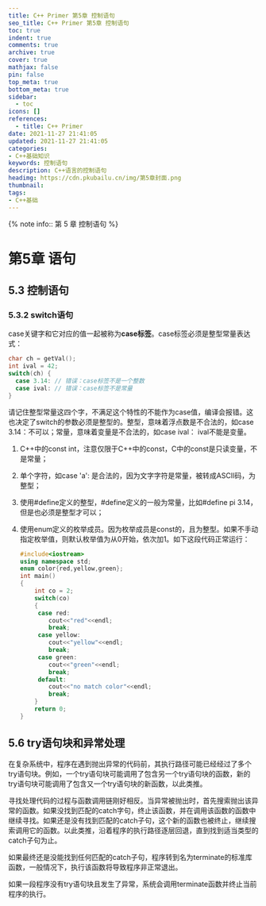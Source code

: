 ```yaml
---
title: C++ Primer 第5章 控制语句
seo_title: C++ Primer 第5章 控制语句
toc: true
indent: true
comments: true
archive: true
cover: true
mathjax: false
pin: false
top_meta: true
bottom_meta: true
sidebar:
  - toc
icons: []
references:
  - title: C++ Primer
date: 2021-11-27 21:41:05
updated: 2021-11-27 21:41:05
categories:
- C++基础知识
keywords: 控制语句
description: C++语言的控制语句
headimg: https://cdn.pkubailu.cn/img/第5章封面.png
thumbnail:
tags:
- C++基础
---
```


{% note info:: 第 5 章 控制语句 %}

# 第5章 语句

## 5.3 控制语句

### 5.3.2 switch语句

case关键字和它对应的值一起被称为**case标签**。case标签必须是整型常量表达式：

```C++
char ch = getVal();
int ival = 42;
switch(ch) {
  case 3.14: // 错误：case标签不是一个整数
  case ival: // 错误：case标签不是常量
}
```

请记住整型常量这四个字，不满足这个特性的不能作为case值，编译会报错。这也决定了switch的参数必须是整型的。整型，意味着浮点数是不合法的，如case 3.14：不可以；常量，意味着变量是不合法的，如case ival： ival不能是变量。

1. C++中的const int，注意仅限于C++中的const，C中的const是只读变量，不是常量；

2. 单个字符，如case 'a': 是合法的，因为文字字符是常量，被转成ASCII码，为整型；

3. 使用#define定义的整型，#define定义的一般为常量，比如#define pi 3.14，但是也必须是整型才可以；

4. 使用enum定义的枚举成员。因为枚举成员是const的，且为整型。如果不手动指定枚举值，则默认枚举值为从0开始，依次加1。如下这段代码正常运行：

   ```C++
   #include<iostream>
   using namespace std;
   enum color{red,yellow,green};
   int main()
   {
       int co = 2;
       switch(co)
       {
       	case red:
           cout<<"red"<<endl;
           break;
       	case yellow:
           cout<<"yellow"<<endl;
           break;
       	case green:
           cout<<"green"<<endl;
           break;
       	default:
           cout<<"no match color"<<endl;
           break;
       }
       return 0;
   }
   ```

## 5.6 try语句块和异常处理

在复杂系统中，程序在遇到抛出异常的代码前，其执行路径可能已经经过了多个try语句块。例如，一个try语句块可能调用了包含另一个try语句块的函数，新的try语句块可能调用了包含又一个try语句块的新函数，以此类推。

寻找处理代码的过程与函数调用链刚好相反。当异常被抛出时，首先搜索抛出该异常的函数。如果没找到匹配的catch字句，终止该函数，并在调用该函数的函数中继续寻找。如果还是没有找到匹配的catch子句，这个新的函数也被终止，继续搜索调用它的函数。以此类推，沿着程序的执行路径逐层回退，直到找到适当类型的catch子句为止。

如果最终还是没能找到任何匹配的catch子句，程序转到名为terminate的标准库函数，一般情况下，执行该函数将导致程序非正常退出。

如果一段程序没有try语句块且发生了异常，系统会调用terminate函数并终止当前程序的执行。
